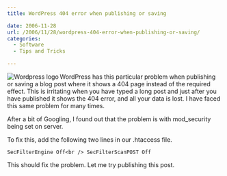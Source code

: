 ```yaml
---
title: WordPress 404 error when publishing or saving

date: 2006-11-28
url: /2006/11/28/wordpress-404-error-when-publishing-or-saving/
categories:
  - Software
  - Tips and Tricks

---
```

<img align="left" id="image299" alt="Wordpress logo" src="/uploads/2006/11/wordpress-logo-cristal..jpg" />WordPress has this particular problem when publishing or saving a blog post where it shows a 404 page instead of the required effect. This is irritating when you have typed a long post and just after you have published it shows the 404 error, and all your data is lost. I have faced this same problem for many times.
  
After a bit of Googling, I found out that the problem is with mod_security being set on server.
  
To fix this, add the following two lines in our .htaccess file.
  
`SecFilterEngine Off<br />
SecFilterScanPOST Off`

This should fix the problem. Let me try publishing this post.